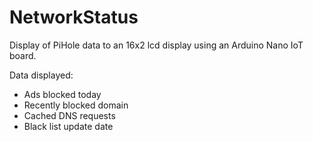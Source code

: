 # NetworkStatus
Display of PiHole data to an 16x2 lcd display using an Arduino Nano IoT board.

Data displayed:
 - Ads blocked today
 - Recently blocked domain
 - Cached DNS requests
 - Black list update date
